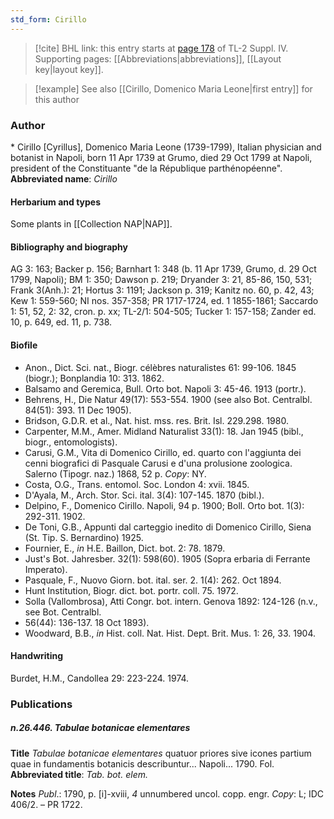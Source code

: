```yaml
---
std_form: Cirillo
---
```


> [!cite] BHL link: this entry starts at [page 178](https://www.biodiversitylibrary.org/page/33265855) of TL-2 Suppl. IV.
> Supporting pages: [[Abbreviations|abbreviations]], [[Layout key|layout key]].

> [!example] See also [[Cirillo, Domenico Maria Leone|first entry]] for this author

### Author

\* Cirillo \[Cyrillus\], Domenico Maria Leone (1739-1799), Italian physician and botanist in Napoli, born 11 Apr 1739 at Grumo, died 29 Oct 1799 at Napoli, president of the Constituante "de la République parthénopéenne". 
**Abbreviated name**: *Cirillo*

#### Herbarium and types

Some plants in [[Collection NAP|NAP]].

#### Bibliography and biography

AG 3: 163; Backer p. 156; Barnhart 1: 348 (b. 11 Apr 1739, Grumo, d. 29 Oct 1799, Napoli); BM 1: 350; Dawson p. 219; Dryander 3: 21, 85-86, 150, 531; Frank 3(Anh.): 21; Hortus 3: 1191; Jackson p. 319; Kanitz no. 60, p. 42, 43; Kew 1: 559-560; NI nos. 357-358; PR 1717-1724, ed. 1 1855-1861; Saccardo 1: 51, 52, 2: 32, cron. p. xx; TL-2/1: 504-505; Tucker 1: 157-158; Zander ed. 10, p. 649, ed. 11, p. 738.

#### Biofile

- Anon., Dict. Sci. nat., Biogr. célèbres naturalistes 61: 99-106. 1845 (biogr.); Bonplandia 10: 313. 1862.
- Balsamo and Geremica, Bull. Orto bot. Napoli 3: 45-46. 1913 (portr.).
- Behrens, H., Die Natur 49(17): 553-554. 1900 (see also Bot. Centralbl. 84(51): 393. 11 Dec 1905).
- Bridson, G.D.R. et al., Nat. hist. mss. res. Brit. Isl. 229.298. 1980.
- Carpenter, M.M., Amer. Midland Naturalist 33(1): 18. Jan 1945 (bibl., biogr., entomologists).
- Carusi, G.M., Vita di Domenico Cirillo, ed. quarto con l'aggiunta dei cenni biografici di Pasquale Carusi e d'una prolusione zoologica. Salerno (Tipogr. naz.) 1868, 52 p. *Copy*: NY.
- Costa, O.G., Trans. entomol. Soc. London 4: xvii. 1845.
- D'Ayala, M., Arch. Stor. Sci. ital. 3(4): 107-145. 1870 (bibl.).
- Delpino, F., Domenico Cirillo. Napoli, 94 p. 1900; Boll. Orto bot. 1(3): 292-311. 1902.
- De Toni, G.B., Appunti dal carteggio inedito di Domenico Cirillo, Siena (St. Tip. S. Bernardino) 1925.
- Fournier, E., *in* H.E. Baillon, Dict. bot. 2: 78. 1879.
- Just's Bot. Jahresber. 32(1): 598(60). 1905 (Sopra erbaria di Ferrante Imperato).
- Pasquale, F., Nuovo Giorn. bot. ital. ser. 2. 1(4): 262. Oct 1894.
- Hunt Institution, Biogr. dict. bot. portr. coll. 75. 1972.
- Solla (Vallombrosa), Atti Congr. bot. intern. Genova 1892: 124-126 (n.v., see Bot. Centralbl.
- 56(44): 136-137. 18 Oct 1893).
- Woodward, B.B., *in* Hist. coll. Nat. Hist. Dept. Brit. Mus. 1: 26, 33. 1904.

#### Handwriting

Burdet, H.M., Candollea 29: 223-224. 1974.

### Publications

##### n.26.446. Tabulae botanicae elementares

**Title**
*Tabulae botanicae elementares* quatuor priores sive icones partium quae in fundamentis botanicis describuntur... Napoli... 1790. Fol.
**Abbreviated title**: *Tab. bot. elem.*

**Notes**
*Publ*.: 1790, p. \[i\]-xviii, *4* unnumbered uncol. copp. engr. *Copy*: L; IDC 406/2. – PR 1722.

